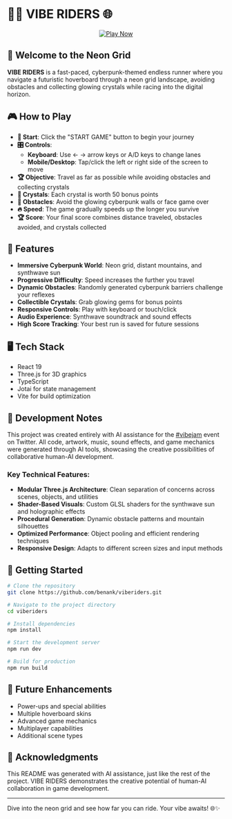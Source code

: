 # 🏄‍♂️ VIBE RIDERS 🌐

<div align="center">
  <a href="https://viberiders.benank.com/" target="_blank">
    <img src="https://img.shields.io/badge/🎮_PLAY_NOW-8A2BE2?style=for-the-badge" alt="Play Now" />
  </a>
</div>

## 🌆 Welcome to the Neon Grid

**VIBE RIDERS** is a fast-paced, cyberpunk-themed endless runner where you navigate a futuristic hoverboard through a neon grid landscape, avoiding obstacles and collecting glowing crystals while racing into the digital horizon.

## 🎮 How to Play

- **🏁 Start**: Click the "START GAME" button to begin your journey
- **🎛️ Controls**: 
  - **Keyboard**: Use ← → arrow keys or A/D keys to change lanes
  - **Mobile/Desktop**: Tap/click the left or right side of the screen to move
- **🏆 Objective**: Travel as far as possible while avoiding obstacles and collecting crystals
- **💎 Crystals**: Each crystal is worth 50 bonus points
- **🚧 Obstacles**: Avoid the glowing cyberpunk walls or face game over
- **🔥 Speed**: The game gradually speeds up the longer you survive
- **🏆 Score**: Your final score combines distance traveled, obstacles avoided, and crystals collected

## 🚀 Features

- **Immersive Cyberpunk World**: Neon grid, distant mountains, and synthwave sun
- **Progressive Difficulty**: Speed increases the further you travel
- **Dynamic Obstacles**: Randomly generated cyberpunk barriers challenge your reflexes
- **Collectible Crystals**: Grab glowing gems for bonus points
- **Responsive Controls**: Play with keyboard or touch/click
- **Audio Experience**: Synthwave soundtrack and sound effects
- **High Score Tracking**: Your best run is saved for future sessions

## 🖥️ Tech Stack

- React 19
- Three.js for 3D graphics
- TypeScript
- Jotai for state management
- Vite for build optimization

## 🎨 Development Notes

This project was created entirely with AI assistance for the [#vibejam](https://x.com/levelsio/status/1901660771505021314) event on Twitter. All code, artwork, music, sound effects, and game mechanics were generated through AI tools, showcasing the creative possibilities of collaborative human-AI development.

### Key Technical Features:

- **Modular Three.js Architecture**: Clean separation of concerns across scenes, objects, and utilities
- **Shader-Based Visuals**: Custom GLSL shaders for the synthwave sun and holographic effects
- **Procedural Generation**: Dynamic obstacle patterns and mountain silhouettes
- **Optimized Performance**: Object pooling and efficient rendering techniques
- **Responsive Design**: Adapts to different screen sizes and input methods

## 🚀 Getting Started

```bash
# Clone the repository
git clone https://github.com/benank/viberiders.git

# Navigate to the project directory
cd viberiders

# Install dependencies
npm install

# Start the development server
npm run dev

# Build for production
npm run build
```

## 🔮 Future Enhancements

- Power-ups and special abilities
- Multiple hoverboard skins
- Advanced game mechanics
- Multiplayer capabilities
- Additional scene types

## 🙏 Acknowledgments

This README was generated with AI assistance, just like the rest of the project. VIBE RIDERS demonstrates the creative potential of human-AI collaboration in game development.

---

Dive into the neon grid and see how far you can ride. Your vibe awaits! 🌐✨
